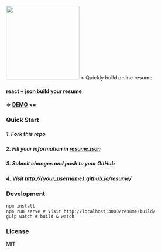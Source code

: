 <img src="data/icon-resume.png" height="200"/>
> Quickly build online resume

#### react + json build your resume
#### => [DEMO](https://changrq.github.io/resume/) <=

### Quick Start

##### 1. Fork this repo

##### 2. Fill your information in [resume.json](data/resume.json)

##### 3. Submit changes and push to your GitHub

##### 4. Visit http://{your_username}.github.io/resume/

### Development

```shell
npm install
npm run serve # Visit http://localhost:3000/resume/build/
gulp watch # build & watch
```

### License

MIT
